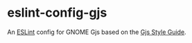 # eslint-config-gjs

An [ESLint] config for GNOME Gjs based on the [Gjs Style Guide].


[ESLint]: https://eslint.org
[Gjs Style Guide]: https://wiki.gnome.org/Projects/GnomeShell/Gjs_StyleGuide
